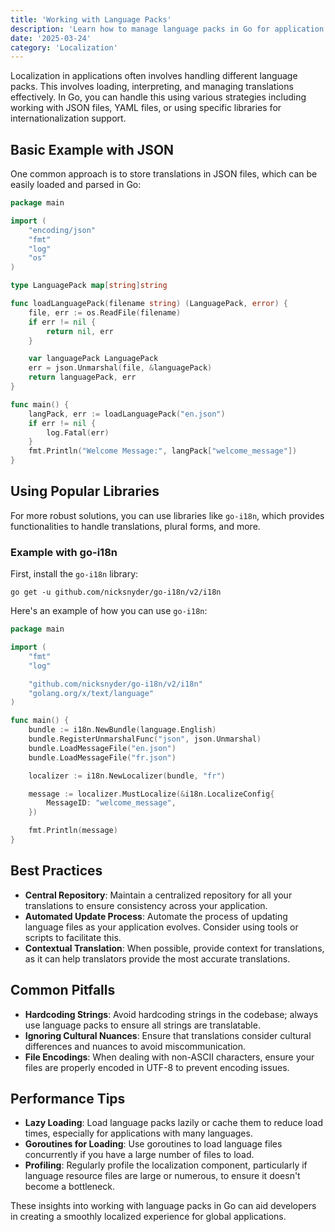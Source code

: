```yaml
---
title: 'Working with Language Packs'
description: 'Learn how to manage language packs in Go for application localization'
date: '2025-03-24'
category: 'Localization'
---
```


Localization in applications often involves handling different language packs. This involves loading, interpreting, and managing translations effectively. In Go, you can handle this using various strategies including working with JSON files, YAML files, or using specific libraries for internationalization support.

## Basic Example with JSON

One common approach is to store translations in JSON files, which can be easily loaded and parsed in Go:

```go
package main

import (
	"encoding/json"
	"fmt"
	"log"
	"os"
)

type LanguagePack map[string]string

func loadLanguagePack(filename string) (LanguagePack, error) {
	file, err := os.ReadFile(filename)
	if err != nil {
		return nil, err
	}

	var languagePack LanguagePack
	err = json.Unmarshal(file, &languagePack)
	return languagePack, err
}

func main() {
	langPack, err := loadLanguagePack("en.json")
	if err != nil {
		log.Fatal(err)
	}
	fmt.Println("Welcome Message:", langPack["welcome_message"])
}
```

## Using Popular Libraries

For more robust solutions, you can use libraries like `go-i18n`, which provides functionalities to handle translations, plural forms, and more.

### Example with go-i18n

First, install the `go-i18n` library:

```shell
go get -u github.com/nicksnyder/go-i18n/v2/i18n
```

Here's an example of how you can use `go-i18n`:

```go
package main

import (
	"fmt"
	"log"

	"github.com/nicksnyder/go-i18n/v2/i18n"
	"golang.org/x/text/language"
)

func main() {
	bundle := i18n.NewBundle(language.English)
	bundle.RegisterUnmarshalFunc("json", json.Unmarshal)
	bundle.LoadMessageFile("en.json")
	bundle.LoadMessageFile("fr.json")

	localizer := i18n.NewLocalizer(bundle, "fr")

	message := localizer.MustLocalize(&i18n.LocalizeConfig{
		MessageID: "welcome_message",
	})

	fmt.Println(message)
}
```

## Best Practices

- **Central Repository**: Maintain a centralized repository for all your translations to ensure consistency across your application.
- **Automated Update Process**: Automate the process of updating language files as your application evolves. Consider using tools or scripts to facilitate this.
- **Contextual Translation**: When possible, provide context for translations, as it can help translators provide the most accurate translations.

## Common Pitfalls

- **Hardcoding Strings**: Avoid hardcoding strings in the codebase; always use language packs to ensure all strings are translatable.
- **Ignoring Cultural Nuances**: Ensure that translations consider cultural differences and nuances to avoid miscommunication.
- **File Encodings**: When dealing with non-ASCII characters, ensure your files are properly encoded in UTF-8 to prevent encoding issues.

## Performance Tips

- **Lazy Loading**: Load language packs lazily or cache them to reduce load times, especially for applications with many languages.
- **Goroutines for Loading**: Use goroutines to load language files concurrently if you have a large number of files to load.
- **Profiling**: Regularly profile the localization component, particularly if language resource files are large or numerous, to ensure it doesn't become a bottleneck. 

These insights into working with language packs in Go can aid developers in creating a smoothly localized experience for global applications.